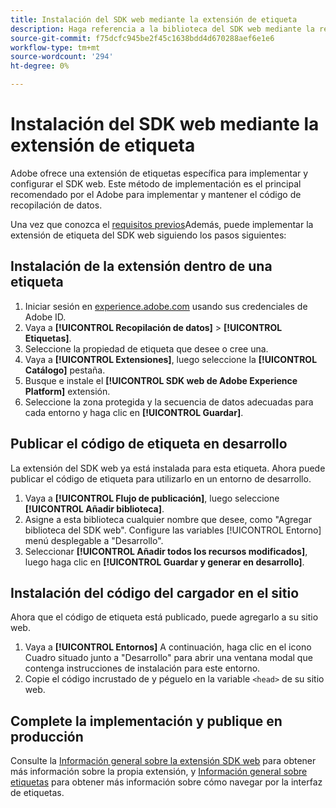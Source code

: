 ```yaml
---
title: Instalación del SDK web mediante la extensión de etiqueta
description: Haga referencia a la biblioteca del SDK web mediante la recopilación de datos de Adobe Experience Cloud.
source-git-commit: f75dcfc945be2f45c1638bdd4d670288aef6e1e6
workflow-type: tm+mt
source-wordcount: '294'
ht-degree: 0%

---
```



# Instalación del SDK web mediante la extensión de etiqueta

Adobe ofrece una extensión de etiquetas específica para implementar y configurar el SDK web. Este método de implementación es el principal recomendado por el Adobe para implementar y mantener el código de recopilación de datos.

Una vez que conozca el [requisitos previos](overview.md)Además, puede implementar la extensión de etiqueta del SDK web siguiendo los pasos siguientes:

## Instalación de la extensión dentro de una etiqueta

1. Iniciar sesión en [experience.adobe.com](https://experience.adobe.com) usando sus credenciales de Adobe ID.
1. Vaya a **[!UICONTROL Recopilación de datos]** > **[!UICONTROL Etiquetas]**.
1. Seleccione la propiedad de etiqueta que desee o cree una.
1. Vaya a **[!UICONTROL Extensiones]**, luego seleccione la **[!UICONTROL Catálogo]** pestaña.
1. Busque e instale el **[!UICONTROL SDK web de Adobe Experience Platform]** extensión.
1. Seleccione la zona protegida y la secuencia de datos adecuadas para cada entorno y haga clic en **[!UICONTROL Guardar]**.

## Publicar el código de etiqueta en desarrollo

La extensión del SDK web ya está instalada para esta etiqueta. Ahora puede publicar el código de etiqueta para utilizarlo en un entorno de desarrollo.

1. Vaya a **[!UICONTROL Flujo de publicación]**, luego seleccione **[!UICONTROL Añadir biblioteca]**.
1. Asigne a esta biblioteca cualquier nombre que desee, como &quot;Agregar biblioteca del SDK web&quot;. Configure las variables [!UICONTROL Entorno] menú desplegable a &quot;Desarrollo&quot;.
1. Seleccionar **[!UICONTROL Añadir todos los recursos modificados]**, luego haga clic en **[!UICONTROL Guardar y generar en desarrollo]**.

## Instalación del código del cargador en el sitio

Ahora que el código de etiqueta está publicado, puede agregarlo a su sitio web.

1. Vaya a **[!UICONTROL Entornos]** A continuación, haga clic en el icono Cuadro situado junto a &quot;Desarrollo&quot; para abrir una ventana modal que contenga instrucciones de instalación para este entorno.
1. Copie el código incrustado de y péguelo en la variable `<head>` de su sitio web.

## Complete la implementación y publique en producción

Consulte la [Información general sobre la extensión SDK web](../../tags/extensions/client/web-sdk/overview.md) para obtener más información sobre la propia extensión, y [Información general sobre etiquetas](../../tags/home.md) para obtener más información sobre cómo navegar por la interfaz de etiquetas.
